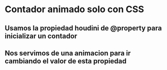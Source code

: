 # Contador animado solo con CSS

## Usamos la propiedad houdini de @property para inicializar un contador

## Nos servimos de una animacion para ir cambiando el valor de esta propiedad
